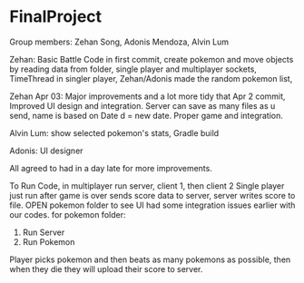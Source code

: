# FinalProject
Group members: Zehan Song, Adonis Mendoza, Alvin Lum

Zehan:
Basic Battle Code in first commit, 
create pokemon and move objects by reading data from folder, 
single player and multiplayer sockets,
TimeThread in singler player,
Zehan/Adonis made the random pokemon list,

Zehan Apr 03: 
Major improvements and a lot more tidy that Apr 2 commit, 
Improved UI design and integration. 
Server can save as many files as u send, name is based 
on Date d = new date.
Proper game and integration.


Alvin Lum:
show selected pokemon's stats,
Gradle build

Adonis:
UI designer

All agreed to had in a day late for more improvements.

To Run Code, in multiplayer run server, client 1, then client 2
Single player just run after game is over sends score data to server, server writes score to file.
OPEN pokemon folder to see UI had some integration issues earlier with our codes.
 for pokemon folder:
1. Run Server
2. Run Pokemon

Player picks pokemon and then beats 
as many pokemons as possible, then when
they die they will upload their score to server. 
